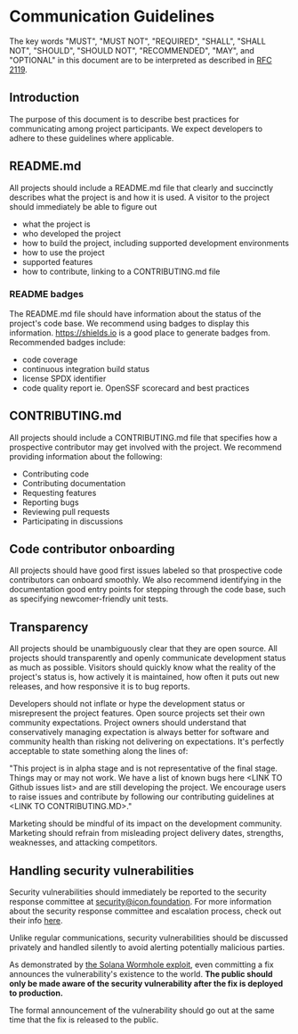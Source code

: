 # Communication Guidelines

The key words "MUST", "MUST NOT", "REQUIRED", "SHALL", "SHALL
      NOT", "SHOULD", "SHOULD NOT", "RECOMMENDED",  "MAY", and
      "OPTIONAL" in this document are to be interpreted as described in
      [RFC 2119](https://www.ietf.org/rfc/rfc2119.txt).

## Introduction

The purpose of this document is to describe best practices for communicating among project participants. We expect developers to adhere to these guidelines where applicable.

## README.md

All projects should include a README.md file that clearly and succinctly describes what the project is and how it is used. A visitor to the project should immediately be able to figure out

- what the project is
- who developed the project
- how to build the project, including supported development environments
- how to use the project
- supported features
- how to contribute, linking to a CONTRIBUTING.md file

### README badges

The README.md file should have information about the status of the project's code base. We recommend using badges to display this information. https://shields.io is a good place to generate badges from. Recommended badges include:

- code coverage
- continuous integration build status
- license SPDX identifier
- code quality report ie. OpenSSF scorecard and best practices

## CONTRIBUTING.md

All projects should include a CONTRIBUTING.md file that  specifies how a prospective contributor may get involved with the project. We recommend providing information about the following:

- Contributing code
- Contributing documentation
- Requesting features
- Reporting bugs
- Reviewing pull requests
- Participating in discussions

## Code contributor onboarding

All projects should have good first issues labeled so that prospective code contributors can onboard smoothly. We also recommend identifying in the documentation good entry points for stepping through the code base, such as specifying newcomer-friendly unit tests.

## Transparency

All projects should be unambiguously clear that they are open source. All projects should transparently and openly communicate development status as much as possible. Visitors should quickly know what the reality of the project's status is, how actively it is maintained, how often it puts out new releases, and how responsive it is to bug reports.

Developers should not inflate or hype the development status or misrepresent the project features. Open source projects set their own community expectations. Project owners should understand that conservatively managing expectation is always better for software and community health than risking not delivering on expectations. It's perfectly acceptable to state something along the lines of:

"This project is in alpha stage and is not representative of the final stage. Things may or may not work. We have a list of known bugs here \<LINK TO Github issues list\> and are still developing the project. We encourage users to raise issues and contribute by following our contributing guidelines at \<LINK TO CONTRIBUTING.MD\>."

Marketing should be mindful of its impact on the development community. Marketing should refrain from misleading project delivery dates, strengths, weaknesses, and attacking competitors.

## Handling security vulnerabilities

Security vulnerabilities should immediately be reported to the security response committee at [security@icon.foundation](mailto:security@icon.foundation). For more information about the security response committee and escalation process, check out their info [here](/committees/security-response-committee/SECURITY.md).

Unlike regular communications, security vulnerabilities should be discussed privately and handled silently to avoid alerting potentially malicious parties.

As demonstrated by [the Solana Wormhole exploit](https://research.kudelskisecurity.com/2022/02/03/quick-analysis-of-the-wormhole-attack/), even committing a fix announces the vulnerability's existence to the world. **The public should only be made aware of the security vulnerability after the fix is deployed to production.**

The formal announcement of the vulnerability should go out at the same time that the fix is released to the public.
